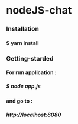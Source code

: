 # nodeJS-chat

### Installation
#### $ yarn install
### Getting-starded
#### For run application :
##### $ node app.js
#### and go to :
##### http://localhost:8080

